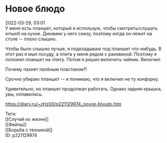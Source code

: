 Новое блюдо
============

   
 2022-03-29, 03:01   
  У меня есть планшет, который я использую, чтобы смотреть/слушать ютьюб на кухне. Динамик у него снизу, поэтому когда он лежит на столе -- плохо слышно.   
   
 Чтобы было слышно лучше, я подкладываю под планшет что-нибудь. В этот раз я мыл посуду, а плита у меня рядом с раковиной. Поэтому я положил планшет на плиту. Потом я решил включить чайник. Включил.   
   
 Почему пахнет палёным пластиком?!   
   
 Срочно убираю планшет -- и понимаю, что я включил не ту конфорку.   
   
 Удивительно, но планшет продолжал работать. Однако задняя крышка, увы, оплавилась.   
    
 <https://diary.ru/~zHz00/p221129974_novoe-blyudo.htm>   
   
 Теги:   
 [[Случай из жизни]]   
 [[Фейлы]]   
 [[Борьба с техникой]]   
 ID: p221129974